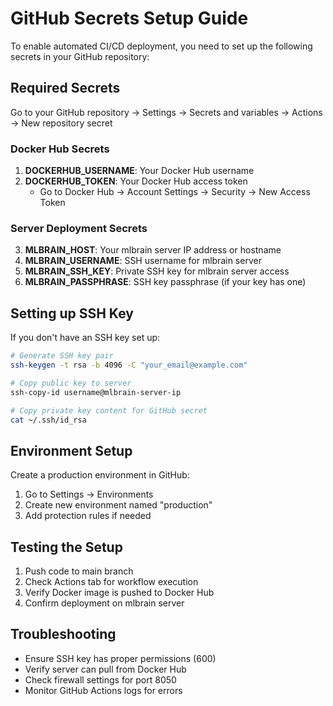 # GitHub Secrets Setup Guide

To enable automated CI/CD deployment, you need to set up the following secrets in your GitHub repository:

## Required Secrets

Go to your GitHub repository → Settings → Secrets and variables → Actions → New repository secret

### Docker Hub Secrets
1. **DOCKERHUB_USERNAME**: Your Docker Hub username
2. **DOCKERHUB_TOKEN**: Your Docker Hub access token
   - Go to Docker Hub → Account Settings → Security → New Access Token

### Server Deployment Secrets
3. **MLBRAIN_HOST**: Your mlbrain server IP address or hostname
4. **MLBRAIN_USERNAME**: SSH username for mlbrain server
5. **MLBRAIN_SSH_KEY**: Private SSH key for mlbrain server access
6. **MLBRAIN_PASSPHRASE**: SSH key passphrase (if your key has one)

## Setting up SSH Key

If you don't have an SSH key set up:

```bash
# Generate SSH key pair
ssh-keygen -t rsa -b 4096 -C "your_email@example.com"

# Copy public key to server
ssh-copy-id username@mlbrain-server-ip

# Copy private key content for GitHub secret
cat ~/.ssh/id_rsa
```

## Environment Setup

Create a production environment in GitHub:
1. Go to Settings → Environments
2. Create new environment named "production"
3. Add protection rules if needed

## Testing the Setup

1. Push code to main branch
2. Check Actions tab for workflow execution
3. Verify Docker image is pushed to Docker Hub
4. Confirm deployment on mlbrain server

## Troubleshooting

- Ensure SSH key has proper permissions (600)
- Verify server can pull from Docker Hub
- Check firewall settings for port 8050
- Monitor GitHub Actions logs for errors
